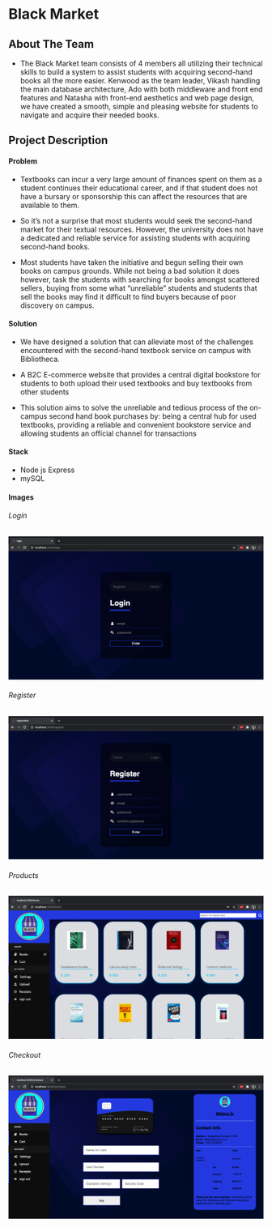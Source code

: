 # Black Market
## About The Team
* The Black Market team consists of 4 members all utilizing their technical skills to build a system to assist students with acquiring second-hand books all the more easier. Kenwood as the team leader, Vikash handling the main database architecture, Ado with both middleware and front end features and Natasha with front-end aesthetics and web page design, we have created a smooth, simple and pleasing website for students to navigate and acquire their needed books.
## Project Description

#### Problem
* Textbooks can incur a very large amount of finances spent on them as a student continues their educational career, and if that student does not have a bursary or sponsorship this can affect the resources that are available to them.

* So it’s not a surprise that most students would seek the second-hand market for their
textual resources. However, the university does not have a dedicated and reliable
service for assisting students with acquiring second-hand books.

* Most students have taken the initiative and begun selling their own books on campus
grounds. While not being a bad solution it does however, task the students with
searching for books amongst scattered sellers, buying from some what “unreliable”
students and students that sell the books may find it difficult to find buyers because of
poor discovery on campus.

#### Solution
* We have designed a solution that can alleviate most of the challenges encountered with the second-hand textbook service on campus with Bibliotheca.

* A B2C E-commerce website that provides a central digital bookstore for
students to both upload their used textbooks and buy textbooks from other
students

* This solution aims to solve the unreliable and tedious process of the
on-campus second hand book purchases by: being a central hub for used
textbooks, providing a reliable and convenient bookstore service and
allowing students an official channel for transactions

#### Stack 
* Node js Express
* mySQL

#### Images
###### Login
![login_page](https://github.com/Kahila/Black_Market/blob/master/images/login.png)
###### Register
![register_page](https://github.com/Kahila/Black_Market/blob/master/images/register.png)
###### Products
![products_page](https://github.com/Kahila/Black_Market/blob/master/images/products.png)
###### Checkout
![checkout_page](https://github.com/Kahila/Black_Market/blob/master/images/check_out.png)


